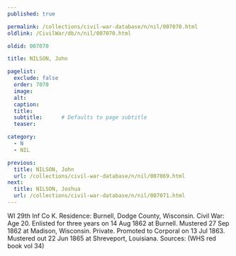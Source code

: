 ```yaml
---
published: true

permalink: /collections/civil-war-database/n/nil/007070.html
oldlink: /CivilWar/db/n/nil/007070.html

oldid: 007070

title: NILSON, John

pagelist:
  exclude: false
  order: 7070
  image: 
  alt:
  caption:
  title:
  subtitle:      # Defaults to page subtitle
  teaser:

category: 
  - N 
  - NIL

previous:
  title: NILSON, John
  url: /collections/civil-war-database/n/nil/007069.html  
next:
  title: NILSON, Joshua
  url: /collections/civil-war-database/n/nil/007071.html   
---
```

WI 29th Inf Co K. Residence: Burnell, Dodge County, Wisconsin. Civil War: Age 20. Enlisted for three years on 14 Aug 1862 at Burnell. Mustered 27 Sep 1862 at Madison, Wisconsin. Private. Promoted to Corporal on 13 Jul 1863. Mustered out 22 Jun 1865 at Shreveport, Louisiana. Sources: (WHS red book vol 34)